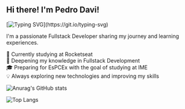 ##  Hi there! I'm Pedro Davi!

[![Typing SVG](https://readme-typing-svg.demolab.com?font=Orbitron&size=22&letterSpacing=2px&pause=1000&color=F70000&width=450&lines=Hello+there+%F0%9F%A5%B7!;I'm+fullstack+Developer.;Welcome+to+my+profile!)](https://git.io/typing-svg)

I'm a passionate Fullstack Developer sharing my journey and learning experiences.

🚀 Currently studying at Rocketseat</br>
🎯 Deepening my knowledge in Fullstack Development</br>
🎓 Preparing for EsPCEx with the goal of studying at IME</br>
💡 Always exploring new technologies and improving my skills</br>

![Anurag's GitHub stats](https://github-readme-stats.vercel.app/api?username=thepedrodev&show_icons=true)

![Top Langs](https://github-readme-stats.vercel.app/api/top-langs/?username=thepedrodev&hide_progress=true)

